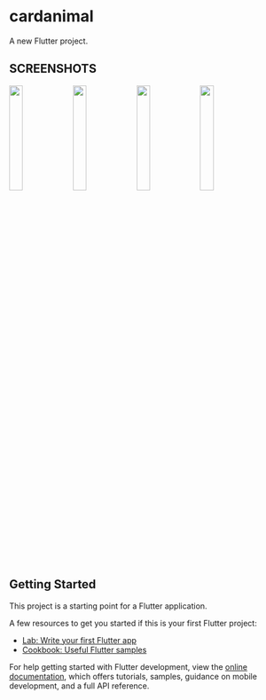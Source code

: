 # cardanimal

A new Flutter project.


## SCREENSHOTS
<p style="float: center;">
  <img src="https://github.com/phanjan/cardani_t9/blob/main/screenshots/Screenshot_1713733724.png" width="22%"/>
  <img src="https://github.com/phanjan/cardani_t9/blob/main/screenshots/Screenshot_1713733742.png" width="22%"/>
  <img src="https://github.com/phanjan/cardani_t9/blob/main/screenshots/Screenshot_1713733748.png" width="22%"/>
  <img src="https://github.com/phanjan/cardani_t9/blob/main/screenshots/Screenshot_1713733761.png" width="22%"/>
</p>


## Getting Started

This project is a starting point for a Flutter application.

A few resources to get you started if this is your first Flutter project:

- [Lab: Write your first Flutter app](https://docs.flutter.dev/get-started/codelab)
- [Cookbook: Useful Flutter samples](https://docs.flutter.dev/cookbook)

For help getting started with Flutter development, view the
[online documentation](https://docs.flutter.dev/), which offers tutorials,
samples, guidance on mobile development, and a full API reference.
